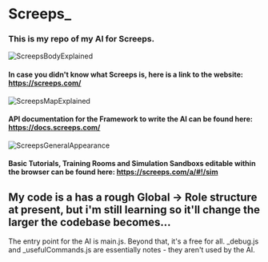 # Screeps_
### This is my repo of my AI for Screeps.
![ScreepsBodyExplained](https://docs.screeps.com/img/bodyparts.png)
#### In case you didn't know what Screeps is, here is a link to the website: https://screeps.com/ 
![ScreepsMapExplained](https://docs.screeps.com/img/invader-core-expand.gif)
#### API documentation for the Framework to write the AI can be found here: https://docs.screeps.com/
![ScreepsGeneralAppearance](https://docs.screeps.com/img/defense4.png)
#### Basic Tutorials, Training Rooms and Simulation Sandboxs editable within the browser can be found here: https://screeps.com/a/#!/sim

## My code is a has a rough Global -> Role structure at present, but i'm still learning so it'll change the larger the codebase becomes...
The entry point for the AI is main.js. Beyond that, it's a free for all.
_debug.js and _usefulCommands.js are essentially notes - they aren't used by the AI.


